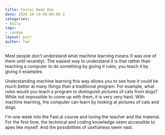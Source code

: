 ```yaml
---
title: Fastai Week One
date: 2020-10-19 00:00:00 Z
categories:
- daily
tags:
- random
layout: post
author: Ted
---
```


Most people don't understand what machine learning means (I was one of them until recently). The easiest way to understand it is that rather than teaching a computer to do something by giving it rules, you teach it by giving it examples. 

Understanding machine learning this way allows you to see how it could be much better at many things than a traditional program. For example, what rules would you teach a program to distinguish pictures of cats from dogs? While not impossible to come up with them, it is very very hard. With machine learning, the computer can learn by looking at pictures of cats and dogs. 

I'm one week into the Fast.ai course and loving the teacher and the material. For the first time, the technical and coding knowledge seem accessible to apes like myself. And the possibilities of usefulness seem vast. 
